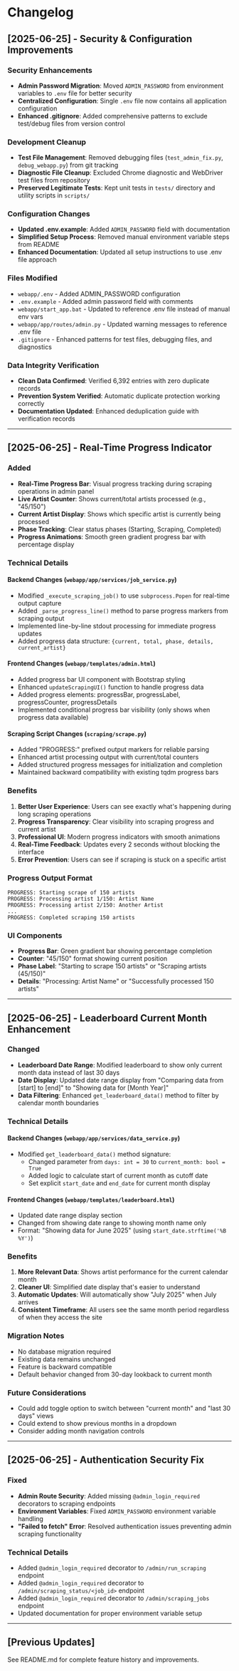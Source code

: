 # Changelog

## [2025-06-25] - Security & Configuration Improvements

### Security Enhancements
- **Admin Password Migration**: Moved `ADMIN_PASSWORD` from environment variables to `.env` file for better security
- **Centralized Configuration**: Single `.env` file now contains all application configuration
- **Enhanced .gitignore**: Added comprehensive patterns to exclude test/debug files from version control

### Development Cleanup
- **Test File Management**: Removed debugging files (`test_admin_fix.py`, `debug_webapp.py`) from git tracking
- **Diagnostic File Cleanup**: Excluded Chrome diagnostic and WebDriver test files from repository
- **Preserved Legitimate Tests**: Kept unit tests in `tests/` directory and utility scripts in `scripts/`

### Configuration Changes
- **Updated .env.example**: Added `ADMIN_PASSWORD` field with documentation
- **Simplified Setup Process**: Removed manual environment variable steps from README
- **Enhanced Documentation**: Updated all setup instructions to use .env file approach

### Files Modified
- `webapp/.env` - Added ADMIN_PASSWORD configuration
- `.env.example` - Added admin password field with comments
- `webapp/start_app.bat` - Updated to reference .env file instead of manual env vars
- `webapp/app/routes/admin.py` - Updated warning messages to reference .env file
- `.gitignore` - Enhanced patterns for test files, debugging files, and diagnostics

### Data Integrity Verification
- **Clean Data Confirmed**: Verified 6,392 entries with zero duplicate records
- **Prevention System Verified**: Automatic duplicate protection working correctly
- **Documentation Updated**: Enhanced deduplication guide with verification records

---

## [2025-06-25] - Real-Time Progress Indicator

### Added
- **Real-Time Progress Bar**: Visual progress tracking during scraping operations in admin panel
- **Live Artist Counter**: Shows current/total artists processed (e.g., "45/150")
- **Current Artist Display**: Shows which specific artist is currently being processed
- **Phase Tracking**: Clear status phases (Starting, Scraping, Completed)
- **Progress Animations**: Smooth green gradient progress bar with percentage display

### Technical Details
#### Backend Changes (`webapp/app/services/job_service.py`)
- Modified `_execute_scraping_job()` to use `subprocess.Popen` for real-time output capture
- Added `_parse_progress_line()` method to parse progress markers from scraping output
- Implemented line-by-line stdout processing for immediate progress updates
- Added progress data structure: `{current, total, phase, details, current_artist}`

#### Frontend Changes (`webapp/templates/admin.html`)
- Added progress bar UI component with Bootstrap styling
- Enhanced `updateScrapingUI()` function to handle progress data
- Added progress elements: progressBar, progressLabel, progressCounter, progressDetails
- Implemented conditional progress bar visibility (only shows when progress data available)

#### Scraping Script Changes (`scraping/scrape.py`)
- Added "PROGRESS:" prefixed output markers for reliable parsing
- Enhanced artist processing output with current/total counters
- Added structured progress messages for initialization and completion
- Maintained backward compatibility with existing tqdm progress bars

### Benefits
1. **Better User Experience**: Users can see exactly what's happening during long scraping operations
2. **Progress Transparency**: Clear visibility into scraping progress and current artist
3. **Professional UI**: Modern progress indicators with smooth animations
4. **Real-Time Feedback**: Updates every 2 seconds without blocking the interface
5. **Error Prevention**: Users can see if scraping is stuck on a specific artist

### Progress Output Format
```
PROGRESS: Starting scrape of 150 artists
PROGRESS: Processing artist 1/150: Artist Name
PROGRESS: Processing artist 2/150: Another Artist
...
PROGRESS: Completed scraping 150 artists
```

### UI Components
- **Progress Bar**: Green gradient bar showing percentage completion
- **Counter**: "45/150" format showing current position
- **Phase Label**: "Starting to scrape 150 artists" or "Scraping artists (45/150)"
- **Details**: "Processing: Artist Name" or "Successfully processed 150 artists"

---

## [2025-06-25] - Leaderboard Current Month Enhancement

### Changed
- **Leaderboard Date Range**: Modified leaderboard to show only current month data instead of last 30 days
- **Date Display**: Updated date range display from "Comparing data from [start] to [end]" to "Showing data for [Month Year]"
- **Data Filtering**: Enhanced `get_leaderboard_data()` method to filter by calendar month boundaries

### Technical Details
#### Backend Changes (`webapp/app/services/data_service.py`)
- Modified `get_leaderboard_data()` method signature:
  - Changed parameter from `days: int = 30` to `current_month: bool = True`
  - Added logic to calculate start of current month as cutoff date
  - Set explicit `start_date` and `end_date` for current month display

#### Frontend Changes (`webapp/templates/leaderboard.html`)
- Updated date range display section
- Changed from showing date range to showing month name only
- Format: "Showing data for June 2025" (using `start_date.strftime('%B %Y')`)

### Benefits
1. **More Relevant Data**: Shows artist performance for the current calendar month
2. **Cleaner UI**: Simplified date display that's easier to understand
3. **Automatic Updates**: Will automatically show "July 2025" when July arrives
4. **Consistent Timeframe**: All users see the same month period regardless of when they access the site

### Migration Notes
- No database migration required
- Existing data remains unchanged
- Feature is backward compatible
- Default behavior changed from 30-day lookback to current month

### Future Considerations
- Could add toggle option to switch between "current month" and "last 30 days" views
- Could extend to show previous months in a dropdown
- Consider adding month navigation controls

---

## [2025-06-25] - Authentication Security Fix

### Fixed
- **Admin Route Security**: Added missing `@admin_login_required` decorators to scraping endpoints
- **Environment Variables**: Fixed `ADMIN_PASSWORD` environment variable handling
- **"Failed to fetch" Error**: Resolved authentication issues preventing admin scraping functionality

### Technical Details
- Added `@admin_login_required` decorator to `/admin/run_scraping` endpoint
- Added `@admin_login_required` decorator to `/admin/scraping_status/<job_id>` endpoint
- Added `@admin_login_required` decorator to `/admin/scraping_jobs` endpoint
- Updated documentation for proper environment variable setup

---

## [Previous Updates]
See README.md for complete feature history and improvements.
